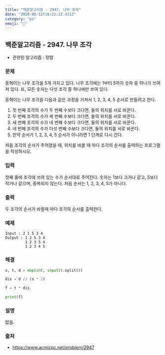 ```yaml
---
title: "백준알고리즘 - 2947. 나무 조각"
date: "2020-08-12T16:22:22.411Z"
category: "ps"
emoji: "🦥"
---
```


## 백준알고리즘 - 2947. 나무 조각

- 관련된 알고리즘 : 정렬

### 문제

동혁이는 나무 조각을 5개 가지고 있다. 나무 조각에는 1부터 5까지 숫자 중 하나가 쓰여져 있다. 또, 모든 숫자는 다섯 조각 중 하나에만 쓰여 있다.

동혁이는 나무 조각을 다음과 같은 과정을 거쳐서 1, 2, 3, 4, 5 순서로 만들려고 한다.

1. 첫 번째 조각의 수가 두 번째 수보다 크다면, 둘의 위치를 서로 바꾼다.
2. 두 번째 조각의 수가 세 번째 수보다 크다면, 둘의 위치를 서로 바꾼다.
3. 세 번째 조각의 수가 네 번째 수보다 크다면, 둘의 위치를 서로 바꾼다.
4. 네 번째 조각의 수가 다섯 번째 수보다 크다면, 둘의 위치를 서로 바꾼다.
5. 만약 순서가 1, 2, 3, 4, 5 순서가 아니라면 1 단계로 다시 간다.

처음 조각의 순서가 주어졌을 때, 위치를 바꿀 때 마다 조각의 순서를 출력하는 프로그램을 작성하시오.

### 입력

첫째 줄에 조각에 쓰여 있는 수가 순서대로 주어진다. 숫자는 1보다 크거나 같고, 5보다 작거나 같으며, 중복되지 않는다. 처음 순서는 1, 2, 3, 4, 5가 아니다.

### 출력

두 조각의 순서가 바뀔때 마다 조각의 순서를 출력한다.

### 예제

```
Input : 2 1 5 3 4
Output : 1 2 5 3 4
         1 2 3 5 4
         1 2 3 4 5
```

### 해결

```python
s, t, d = map(int, input().split())

dis = d // (s * 2)

f = t * dis

print(f)
```

### 설명

없음.

### 출처

- https://www.acmicpc.net/problem/2947

